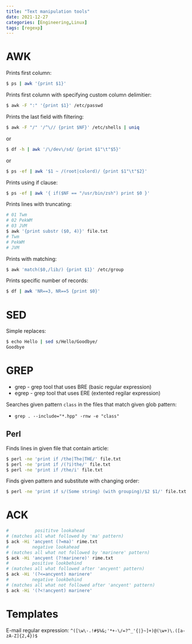 ```yaml
---
title: "Text manipulation tools"
date: 2021-12-27
categories: [Engineering,Linux]
tags: [regexp]
---
```


# AWK

Prints first column:
```sh
$ ps | awk '{print $1}'

```
Prints first column with specifying custom column delimitier:
```sh
$ awk -F ":" '{print $1}' /etc/passwd
```
Prints the last field with filtering:
```sh
$ awk -F "/" '/^\// {print $NF}' /etc/shells | uniq
```
or
```sh
$ df -h | awk '/\/dev\/sd/ {print $1"\t"$5}'

```
or
```sh
$ ps -ef | awk '$1 ~ /(root|colord)/ {print $1"\t"$2}'
```
Prints using if clause:
```sh
$ ps -ef | awk '{ if($NF == "/usr/bin/zsh") print $0 }'
```
Prints lines with truncating:
```sh
# 01 Twm
# 02 PekWM
# 03 JVM
$ awk '{print substr ($0, 4)}' file.txt
# Twm
# PekWM
# JVM
```
Prints with matching:
```sh
$ awk 'match($0,/lib/) {print $1}' /etc/group
```
Prints specific number of records:
```sh
$ df | awk 'NR==3, NR==5 {print $0}'
```

# SED

Simple replaces:
```sh
$ echo Hello | sed s/Hello/Goodbye/
Goodbye
```

# GREP

*  grep - grep tool that uses BRE (basic regular expression)
* egrep - grep tool that uses ERE (extented regilar expression)

Searches given pattern `class` in the files that match given glob pattern:
* `grep . --include="*.hpp" -rnw -e "class"`

## Perl

Finds lines in given file that contain article:
```sh
$ perl -ne 'print if /the|The|THE/' file.txt
$ perl -ne 'print if /(?i)the/' file.txt
$ perl -ne 'print if /the/i' file.txt
```
Finds given pattern and substitute with changing order:
```sh
$ perl -ne 'print if s/(Some string) (with grouping)/$2 $1/' file.txt
```

# ACK

```sh
#          posititve lookahead
# (matches all what followed by 'ma' pattern)
$ ack -Hi 'ancyent (?=ma)' rime.txt
#         negative lookahead
# (matches all what not followed by 'marinere' pattern)
$ ack -Hi 'ancyent (?!marinere)' rime.txt
#         positive lookbehind 
# (matches all what followed after 'ancyent' pattern)
$ ack -Hi '(?<=ancyent) marinere'
#         negative lookbehind
# (matches all what not followed after 'ancyent' pattern)
$ ack -Hi '(?<!ancyent) marinere'
```

# Templates

E-mail regular expression:
`^([\w\-.!#$%&;'*+-\/=?^_'{|}~]+)@(\w+)\.([a-zA-Z]{2,4})$`